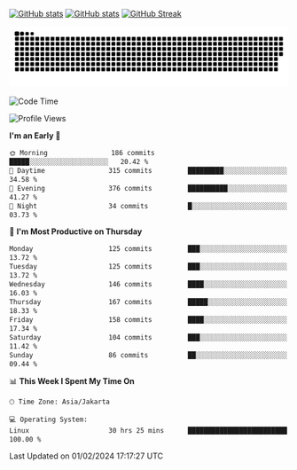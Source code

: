 [![GitHub stats](https://github-readme-stats.vercel.app/api?username=aurelioklv&card_width=500&show_icons=true&rank_icon=github&theme=solarized-dark#gh-dark-mode-only)](https://github.com/anuraghazra/github-readme-stats#gh-dark-mode-only)
[![GitHub stats](https://github-readme-stats.vercel.app/api?username=aurelioklv&card_width=500&show_icons=true&rank_icon=github&theme=buefy#gh-light-mode-only)](https://github.com/anuraghazra/github-readme-stats#gh-light-mode-only)
[![GitHub Streak](https://streak-stats.demolab.com/?user=aurelioklv&card_width=336&theme=solarized-dark)](https://git.io/streak-stats)

<picture>
  <source media="(prefers-color-scheme: dark)" srcset="https://raw.githubusercontent.com/aurelioklv/aurelioklv/snake-output/github-contribution-grid-snake-dark.svg">
  <source media="(prefers-color-scheme: light)" srcset="https://raw.githubusercontent.com/aurelioklv/aurelioklv/snake-output/github-contribution-grid-snake.svg">
  <img alt="github contribution grid snake animation" src="https://raw.githubusercontent.com/aurelioklv/aurelioklv/snake-output/github-contribution-grid-snake.svg">
</picture>

<!--START_SECTION:waka-->
![Code Time](http://img.shields.io/badge/Code%20Time-420%20hrs%2033%20mins-blue)

![Profile Views](http://img.shields.io/badge/Profile%20Views-2-blue)

**I'm an Early 🐤** 

```text
🌞 Morning                186 commits         █████░░░░░░░░░░░░░░░░░░░░   20.42 % 
🌆 Daytime                315 commits         █████████░░░░░░░░░░░░░░░░   34.58 % 
🌃 Evening                376 commits         ██████████░░░░░░░░░░░░░░░   41.27 % 
🌙 Night                  34 commits          █░░░░░░░░░░░░░░░░░░░░░░░░   03.73 % 
```
📅 **I'm Most Productive on Thursday** 

```text
Monday                   125 commits         ███░░░░░░░░░░░░░░░░░░░░░░   13.72 % 
Tuesday                  125 commits         ███░░░░░░░░░░░░░░░░░░░░░░   13.72 % 
Wednesday                146 commits         ████░░░░░░░░░░░░░░░░░░░░░   16.03 % 
Thursday                 167 commits         █████░░░░░░░░░░░░░░░░░░░░   18.33 % 
Friday                   158 commits         ████░░░░░░░░░░░░░░░░░░░░░   17.34 % 
Saturday                 104 commits         ███░░░░░░░░░░░░░░░░░░░░░░   11.42 % 
Sunday                   86 commits          ██░░░░░░░░░░░░░░░░░░░░░░░   09.44 % 
```


📊 **This Week I Spent My Time On** 

```text
🕑︎ Time Zone: Asia/Jakarta

💻 Operating System: 
Linux                    30 hrs 25 mins      █████████████████████████   100.00 % 
```


 Last Updated on 01/02/2024 17:17:27 UTC
<!--END_SECTION:waka-->
